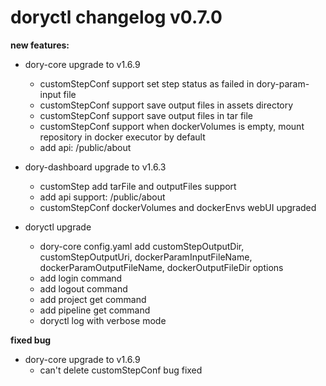 # doryctl changelog v0.7.0

**new features:**

- dory-core upgrade to v1.6.9
    - customStepConf support set step status as failed in dory-param-input file
    - customStepConf support save output files in assets directory
    - customStepConf support save output files in tar file
    - customStepConf support when dockerVolumes is empty, mount repository in docker executor by default
    - add api: /public/about
    
- dory-dashboard upgrade to v1.6.3
    - customStep add tarFile and outputFiles support
    - add api support: /public/about
    - customStepConf dockerVolumes and dockerEnvs webUI upgraded

- doryctl upgrade
    - dory-core config.yaml add customStepOutputDir, customStepOutputUri, dockerParamInputFileName, dockerParamOutputFileName, dockerOutputFileDir options
    - add login command
    - add logout command
    - add project get command
    - add pipeline get command
    - doryctl log with verbose mode
    
**fixed bug**

- dory-core upgrade to v1.6.9
    - can't delete customStepConf bug fixed 
